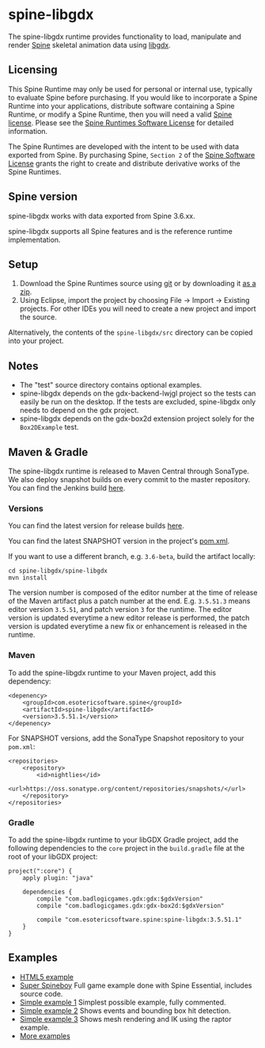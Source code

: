 # spine-libgdx

The spine-libgdx runtime provides functionality to load, manipulate and render [Spine](http://esotericsoftware.com) skeletal animation data using [libgdx](http://www.libgdx.com/).

## Licensing

This Spine Runtime may only be used for personal or internal use, typically to evaluate Spine before purchasing. If you would like to incorporate a Spine Runtime into your applications, distribute software containing a Spine Runtime, or modify a Spine Runtime, then you will need a valid [Spine license](https://esotericsoftware.com/spine-purchase). Please see the [Spine Runtimes Software License](https://github.com/EsotericSoftware/spine-runtimes/blob/master/LICENSE) for detailed information.

The Spine Runtimes are developed with the intent to be used with data exported from Spine. By purchasing Spine, `Section 2` of the [Spine Software License](https://esotericsoftware.com/files/license.txt) grants the right to create and distribute derivative works of the Spine Runtimes.

## Spine version

spine-libgdx works with data exported from Spine 3.6.xx.

spine-libgdx supports all Spine features and is the reference runtime implementation.

## Setup

1. Download the Spine Runtimes source using [git](https://help.github.com/articles/set-up-git) or by downloading it [as a zip](https://github.com/EsotericSoftware/spine-runtimes/archive/3.6.zip).
1. Using Eclipse, import the project by choosing File -> Import -> Existing projects. For other IDEs you will need to create a new project and import the source.

Alternatively, the contents of the `spine-libgdx/src` directory can be copied into your project.

## Notes

* The "test" source directory contains optional examples.
* spine-libgdx depends on the gdx-backend-lwjgl project so the tests can easily be run on the desktop. If the tests are excluded, spine-libgdx only needs to depend on the gdx project.
* spine-libgdx depends on the gdx-box2d extension project solely for the `Box2DExample` test.

## Maven & Gradle
The spine-libgdx runtime is released to Maven Central through SonaType. We also deploy snapshot builds on every commit to the master repository. You can find the Jenkins build [here](http://libgdx.badlogicgames.com:8080/job/spine-libgdx/).

### Versions

You can find the latest version for release builds [here](http://search.maven.org/#search%7Cga%7C1%7Cspine-libgdx).

You can find the latest SNAPSHOT version in the project's [pom.xml](https://github.com/EsotericSoftware/spine-runtimes/blob/master/spine-libgdx/spine-libgdx/pom.xml#L13).

If you want to use a different branch, e.g. `3.6-beta`, build the artifact locally:

```
cd spine-libgdx/spine-libgdx
mvn install
```

The version number is composed of the editor number at the time of release of the Maven artifact plus a patch number at the end. E.g. `3.5.51.3` means editor version `3.5.51`, and patch version `3` for the runtime. The editor version is updated everytime a new editor release is performed, the patch version is updated everytime a new fix or enhancement is released in the runtime.


### Maven
To add the spine-libgdx runtime to your Maven project, add this dependency:

```
<depenency>
	<groupId>com.esotericsoftware.spine</groupId>
	<artifactId>spine-libgdx</artifactId>
	<version>3.5.51.1</version>
</depenency>
```

For SNAPSHOT versions, add the SonaType Snapshot repository to your `pom.xml`:

```
<repositories>
	<repository>
		<id>nightlies</id>
		<url>https://oss.sonatype.org/content/repositories/snapshots/</url>
	</repository>
</repositories>
```

### Gradle
To add the spine-libgdx runtime to your libGDX Gradle project, add the following dependencies to the `core` project in the `build.gradle` file at the root of your libGDX project:

```
project(":core") {
    apply plugin: "java"

    dependencies {
        compile "com.badlogicgames.gdx:gdx:$gdxVersion"
        compile "com.badlogicgames.gdx:gdx-box2d:$gdxVersion"

        compile "com.esotericsoftware.spine:spine-libgdx:3.5.51.1"
    }
}
```

## Examples

* [HTML5 example](http://esotericsoftware.com/files/runtimes/spine-libgdx/raptor/)
* [Super Spineboy](https://github.com/EsotericSoftware/spine-superspineboy) Full game example done with Spine Essential, includes source code.
* [Simple example 1](https://github.com/EsotericSoftware/spine-runtimes/blob/master/spine-libgdx/spine-libgdx-tests/src/com/esotericsoftware/spine/SimpleTest1.java) Simplest possible example, fully commented.
* [Simple example 2](https://github.com/EsotericSoftware/spine-runtimes/blob/master/spine-libgdx/spine-libgdx-tests/src/com/esotericsoftware/spine/SimpleTest2.java) Shows events and bounding box hit detection.
* [Simple example 3](https://github.com/EsotericSoftware/spine-runtimes/blob/master/spine-libgdx/spine-libgdx-tests/src/com/esotericsoftware/spine/SimpleTest3.java) Shows mesh rendering and IK using the raptor example.
* [More examples](https://github.com/EsotericSoftware/spine-runtimes/blob/master/spine-libgdx/spine-libgdx-tests/src/com/esotericsoftware/spine/)

